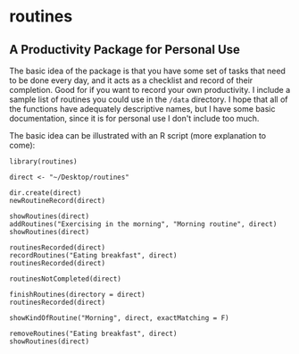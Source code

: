 # routines
## A Productivity Package for Personal Use

The basic idea of the package is that you have some set of tasks that need to be done every day, and it acts as a checklist and record of their completion.  Good for if you want to record your own productivity.  I include a sample list of routines you could use in the `/data` directory.  I hope that all of the functions have adequately descriptive names, but I have some basic documentation, since it is for personal use I don't include too much.

The basic idea can be illustrated with an R script (more explanation to come):

```
library(routines)

direct <- "~/Desktop/routines"

dir.create(direct)
newRoutineRecord(direct)

showRoutines(direct)
addRoutines("Exercising in the morning", "Morning routine", direct)
showRoutines(direct)

routinesRecorded(direct)
recordRoutines("Eating breakfast", direct)
routinesRecorded(direct)

routinesNotCompleted(direct)

finishRoutines(directory = direct)
routinesRecorded(direct)

showKindOfRoutine("Morning", direct, exactMatching = F)

removeRoutines("Eating breakfast", direct)
showRoutines(direct)
```
